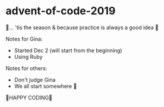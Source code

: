 # advent-of-code-2019
🎄... 'tis the season & because practice is always a good idea 🦄

Notes for Gina: 
- Started Dec 2 (will start from the beginning) 
- Using Ruby 

Notes for others:
- Don't judge Gina 
- We all start somewhere 🥰

🦄HAPPY CODING🦄